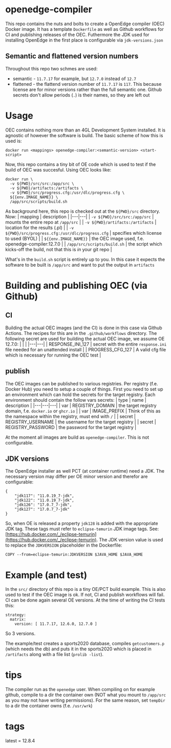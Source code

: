 # openedge-compiler

This repo contains the nuts and bolts to create a OpenEdge compiler (OEC) Docker image. It has a template `Dockerfile` as well as Github workflows for CI and publishing releases of the OEC. Futhermore the JDK used for installing OpenEdge in the first place is configurable via `jdk-versions.json`

## Semantic and flattened version numbers
Throughout this repo two schmes are used:
- semantic - `11.7.17` for example, but `12.7.0` instead of `12.7`
- flattened - the flattend version number of `11.7.17` is `117`. This because license are for minor versions rather than the full semantic one. Github secrets don't allow periods (`.`) is their names, so they are left out


# Usage
OEC contains nothing more than an 4GL Development System installed. It is agnostic of however the software is build. The basic scheme of how this is used is:

`docker run <mappings> openedge-compiler:<semantic-version> <start-script>`

Now, this repo contains a tiny bit of OE code which is used to test if the build of OEC was succesful.
Using OEC looks like:
```
docker run \
  -v ${PWD}/src/src:/app/src \
  -v ${PWD}/artifacts:/artifacts \
  -v ${PWD}/src/progress.cfg:/usr/dlc/progress.cfg \
  ${{env.IMAGE_NAME}} \
  /app/src/scripts/build.sh
```
As background here, this repo is checked out at the `${PWD}/src` directory. Now:
| mapping | description  |
|---|---|
| `-v ${PWD}/src/src:/app/src` | mounts the entire repo at `/app/src` |
| `-v ${PWD}/artifacts:/artifacts` | location for the results (.pl) |
| `-v ${PWD}/src/progress.cfg:/usr/dlc/progress.cfg` | specifies which license to used (BYOL) |
| `${{env.IMAGE_NAME}}` | the OEC image used, f.e. openedge-compiler:12.7.0 |
| `/app/src/scripts/build.sh`   | the script which kicks-off the build, not that this is *in* your git repo |

What's in the `build.sh` script is entirely up to you. In this case it expects the software to be built is `/app/src` and want to put the output in `artifacts`


# Building and publishing OEC (via Github)

## CI
Building the actual OEC images (and the CI) is done in this case via Github Actions. The recipes for this are in the `.github/workflows` directory. The following secret are used for building the actual OEC image, we assume OE 12.7.0:
|   |   |
|---|---|
| RESPONSE_INI_127 | secret with the entire `response.ini` file needed for an unattended install |
| PROGRESS_CFG_127 | A valid cfg file which is necessary for running the OEC test |

## publish
The OEC images can be published to various registries. Per registry (f.e. Docker Hub) you need to setup a couple of things. First you need to set up an environment which can hold the secrets for the target registry. Each environment should contain the follow vars secrets:
| type | name | description  |
|---|---|---|
| var | REGISTRY_DOMAIN | the target registry domain, f.e. `docker.io` or `ghcr.io` |
| var | IMAGE_PREFIX | Think of this as the namespace within the registry, must end with `/` |
| secret | REGISTRY_USERNAME | the username for the target registry |
| secret | REGISTRY_PASSWORD | the password for the target registry |

At the moment all images are build as `openedge-compiler`. This is not configurable.

## JDK versions
The OpenEdge installer as well PCT (at container runtime) need a JDK. The necessary version may differ per OE minor version and therefor are configurable:
```
{
    "jdk117": "11.0.19_7-jdk",
    "jdk122": "11.0.19_7-jdk",
    "jdk126": "17.0.7_7-jdk",
    "jdk127": "17.0.7_7-jdk"
}
```
So, when OE is released a property `jdk128` is added with the appropriate JDK tag. These tags must refer to `eclipse-temurin` JDK image tags. See: [https://hub.docker.com/_/eclipse-temurin](https://hub.docker.com/_/eclipse-temurin). The JDK version value is used to replace the `JDKVERSION` placeholder in the Dockerfile:
```
COPY --from=eclipse-temurin:JDKVERSION $JAVA_HOME $JAVA_HOME
```

# Example (and test)
In the `src/` directory of this repo is a tiny OE/PCT build example. This is also used to test if the OEC image is ok. If not, CI and publish workflows will fail. CI can be done again several OE versions. At the time of writing the CI tests this:
```
strategy:
  matrix:
    version: [ 11.7.17, 12.6.0, 12.7.0 ]
``` 

So 3 versions.

The example/test creates a sports2020 database, compiles `getcustomers.p` (which needs the db) and puts it in the sports2020 which is placed in `/artifacts` along with a file list (`prolib -list`).

# tips
The compiler run as the `openedge` user.
When compiling on for example github, compile to a dir the container own (NOT what you mount to `/app/src` as you may not have writing permissions).
For the same reason, set `tempDir` to a dir the container owns (f.e. `/usr/wrk`)

# tags
latest = 12.8.4
